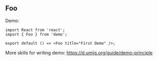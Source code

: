 ## Foo

Demo:

```tsx
import React from 'react';
import { Foo } from 'demo';

export default () => <Foo title="First Demo" />;
```

More skills for writing demo: https://d.umijs.org/guide/demo-principle
